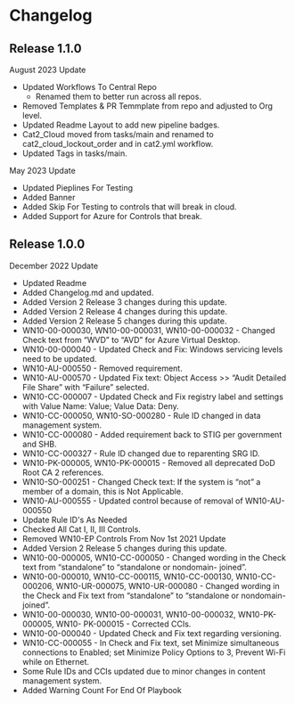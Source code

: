 # Changelog

## Release 1.1.0

August 2023 Update
  - Updated Workflows To Central Repo
    - Renamed them to better run across all repos.
  - Removed Templates & PR Temmplate from repo and adjusted to Org level.
  - Updated Readme Layout to add new pipeline badges.
  - Cat2_Cloud moved from tasks/main and renamed to cat2_cloud_lockout_order and in cat2.yml workflow.
  - Updated Tags in tasks/main.

May 2023 Update
  - Updated Pieplines For Testing
  - Added Banner
  - Added Skip For Testing to controls that will break in cloud.
  - Added Support for Azure for Controls that break.

## Release 1.0.0

December 2022 Update
  - Updated Readme
  - Added Changelog.md and updated.
  - Added Version 2 Release 3 changes during this update.
  - Added Version 2 Release 4 changes during this update.
  - Added Version 2 Release 5 changes during this update.
  - WN10-00-000030, WN10-00-000031, WN10-00-000032 - Changed Check text from
    “WVD” to “AVD” for Azure Virtual Desktop.
  - WN10-00-000040 - Updated Check and Fix: Windows servicing levels need to be updated.
  - WN10-AU-000550 - Removed requirement.
  - WN10-AU-000570 - Updated Fix text: Object Access >> “Audit Detailed File
    Share” with “Failure” selected.
  - WN10-CC-000007 - Updated Check and Fix registry label and settings with
    Value Name: Value; Value Data: Deny.
  - WN10-CC-000050, WN10-SO-000280 - Rule ID changed in data management system.
  - WN10-CC-000080 - Added requirement back to STIG per government and SHB.
  - WN10-CC-000327 - Rule ID changed due to reparenting SRG ID.
  - WN10-PK-000005, WN10-PK-000015 - Removed all deprecated DoD Root CA 2 references.
  - WN10-SO-000251 - Changed Check text: If the system is “not” a member of a domain, this
    is Not Applicable.
  - WN10-AU-000555 - Updated control because of removal of WN10-AU-000550
  - Update Rule ID's As Needed
  - Checked All Cat I, II, III Controls.
  - Removed WN10-EP Controls From Nov 1st 2021 Update
  - Added Version 2 Release 5 changes during this update.
  - WN10-00-000005, WN10-CC-000050 - Changed wording in the Check text from “standalone” to “standalone or nondomain- joined”.
  - WN10-00-000010, WN10-CC-000115, WN10-CC-000130, WN10-CC-000206, WN10-UR-000075, WN10-UR-000080 - Changed wording in the Check and Fix text
    from “standalone” to “standalone or nondomain-joined”.
  - WN10-00-000030, WN10-00-000031, WN10-00-000032, WN10-PK-000005, WN10- PK-000015 - Corrected CCIs.
  - WN10-00-000040 - Updated Check and Fix text regarding versioning.
  - WN10-CC-000055 - In Check and Fix text, set Minimize simultaneous connections to Enabled; set Minimize Policy Options to 3, Prevent Wi-Fi
    while on Ethernet.
  - Some Rule IDs and CCIs updated due to minor changes in content management system.
  - Added Warning Count For End Of Playbook
